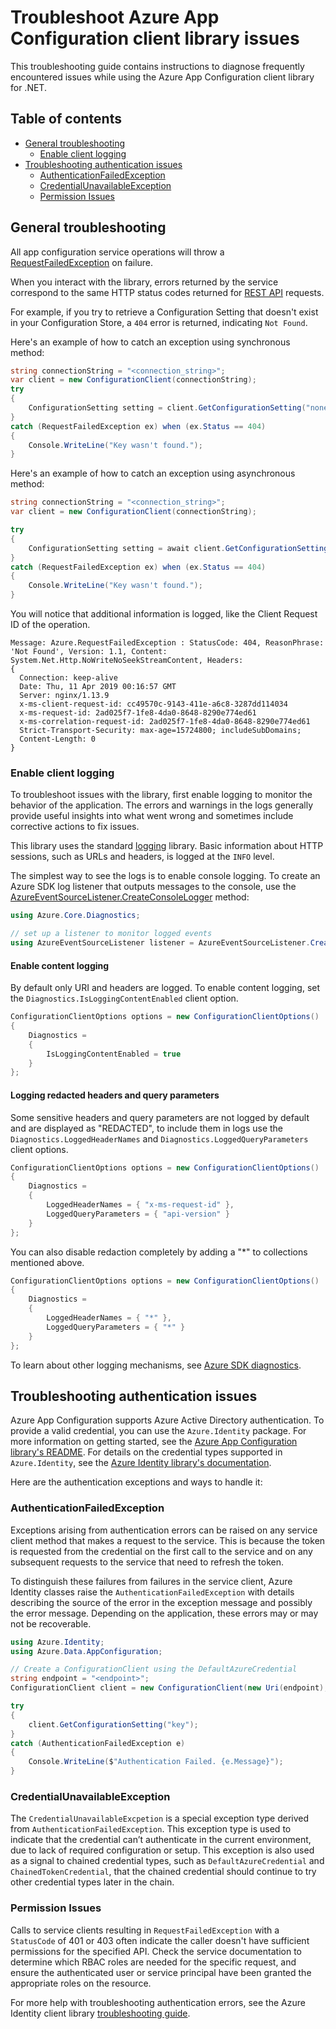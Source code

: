 # Troubleshoot Azure App Configuration client library issues

This troubleshooting guide contains instructions to diagnose frequently encountered issues while using the Azure App Configuration client library for .NET.

## Table of contents

* [General troubleshooting](#general-troubleshooting)
  * [Enable client logging](#enable-client-logging)
* [Troubleshooting authentication issues](#troubleshooting-authentication-issues)
  * [AuthenticationFailedException](#authenticationfailedexception)
  * [CredentialUnavailableException](#credentialunavailableexception)
  * [Permission Issues](#permission-issues)

## General troubleshooting

All app configuration service operations will throw a [RequestFailedException](https://docs.microsoft.com/dotnet/api/azure.requestfailedexception?view=azure-dotnet) on failure.

When you interact with the library, errors returned by the service correspond to the same HTTP status codes returned for [REST API](https://learn.microsoft.com/azure/azure-app-configuration/rest-api/) requests. 

For example, if you try to retrieve a Configuration Setting that doesn't exist in your Configuration Store, a `404` error is returned, indicating `Not Found`.

Here's an example of how to catch an exception using synchronous method:

```C# Snippet:ThrowNotFoundErrorSync
string connectionString = "<connection_string>";
var client = new ConfigurationClient(connectionString);
try
{
    ConfigurationSetting setting = client.GetConfigurationSetting("nonexistent_key");
}
catch (RequestFailedException ex) when (ex.Status == 404)
{
    Console.WriteLine("Key wasn't found.");
}
```

Here's an example of how to catch an exception using asynchronous method:

```C# Snippet:ThrowNotFoundErrorAsync
string connectionString = "<connection_string>";
var client = new ConfigurationClient(connectionString);

try
{
    ConfigurationSetting setting = await client.GetConfigurationSettingAsync("nonexistent_key");
}
catch (RequestFailedException ex) when (ex.Status == 404)
{
    Console.WriteLine("Key wasn't found.");
}
```

You will notice that additional information is logged, like the Client Request ID of the operation.

```shell
Message: Azure.RequestFailedException : StatusCode: 404, ReasonPhrase: 'Not Found', Version: 1.1, Content: System.Net.Http.NoWriteNoSeekStreamContent, Headers:
{
  Connection: keep-alive
  Date: Thu, 11 Apr 2019 00:16:57 GMT
  Server: nginx/1.13.9
  x-ms-client-request-id: cc49570c-9143-411e-a6c8-3287dd114034
  x-ms-request-id: 2ad025f7-1fe8-4da0-8648-8290e774ed61
  x-ms-correlation-request-id: 2ad025f7-1fe8-4da0-8648-8290e774ed61
  Strict-Transport-Security: max-age=15724800; includeSubDomains;
  Content-Length: 0
}
```

### Enable client logging

To troubleshoot issues with the library, first enable logging to monitor the behavior of the application. The errors and warnings in the logs generally provide useful insights into what went wrong and sometimes include corrective actions to fix issues.

This library uses the standard [logging](https://docs.microsoft.com/dotnet/azure/sdk/logging) library. Basic information about HTTP sessions, such as URLs and headers, is logged at the `INFO` level.

The simplest way to see the logs is to enable console logging. To create an Azure SDK log listener that outputs messages to the console, use the [AzureEventSourceListener.CreateConsoleLogger](https://docs.microsoft.com/dotnet/api/azure.core.diagnostics.azureeventsourcelistener.createconsolelogger?view=azure-dotnet) method:

```csharp
using Azure.Core.Diagnostics;

// set up a listener to monitor logged events
using AzureEventSourceListener listener = AzureEventSourceListener.CreateConsoleLogger();
```

#### Enable content logging

By default only URI and headers are logged. To enable content logging, set the `Diagnostics.IsLoggingContentEnabled` client option. 

``` c#
ConfigurationClientOptions options = new ConfigurationClientOptions()
{
    Diagnostics =
    {
        IsLoggingContentEnabled = true
    }
};
```
#### Logging redacted headers and query parameters

Some sensitive headers and query parameters are not logged by default and are displayed as "REDACTED", to include them in logs use the `Diagnostics.LoggedHeaderNames` and `Diagnostics.LoggedQueryParameters` client options.

``` c#
ConfigurationClientOptions options = new ConfigurationClientOptions()
{
    Diagnostics =
    {
        LoggedHeaderNames = { "x-ms-request-id" },
        LoggedQueryParameters = { "api-version" }
    }
};
```

You can also disable redaction completely by adding a "*" to collections mentioned above.

``` c#
ConfigurationClientOptions options = new ConfigurationClientOptions()
{
    Diagnostics =
    {
        LoggedHeaderNames = { "*" },
        LoggedQueryParameters = { "*" }
    }
};
```

To learn about other logging mechanisms, see [Azure SDK diagnostics](https://github.com/Azure/azure-sdk-for-net/blob/main/sdk/core/Azure.Core/samples/Diagnostics.md).

## Troubleshooting authentication issues

Azure App Configuration supports Azure Active Directory authentication. To provide a valid credential, you can use the `Azure.Identity` package. For more information on getting started, see the [Azure App Configuration library's README](https://github.com/Azure/azure-sdk-for-net/tree/main/sdk/appconfiguration/Azure.Data.AppConfiguration#authenticate-the-client). For details on the credential types supported in `Azure.Identity`, see the [Azure Identity library's documentation](https://docs.microsoft.com/dotnet/api/overview/azure/Identity-readme).

Here are the authentication exceptions and ways to handle it:

### AuthenticationFailedException

Exceptions arising from authentication errors can be raised on any service client method that makes a request to the service. This is because the token is requested from the credential on the first call to the service and on any subsequent requests to the service that need to refresh the token. 

To distinguish these failures from failures in the service client, Azure Identity classes raise the `AuthenticationFailedException` with details describing the source of the error in the exception message and possibly the error message. Depending on the application, these errors may or may not be recoverable.

``` c#
using Azure.Identity;
using Azure.Data.AppConfiguration;

// Create a ConfigurationClient using the DefaultAzureCredential
string endpoint = "<endpoint>";
ConfigurationClient client = new ConfigurationClient(new Uri(endpoint), new DefaultAzureCredential());

try
{
    client.GetConfigurationSetting("key");
}
catch (AuthenticationFailedException e)
{
    Console.WriteLine($"Authentication Failed. {e.Message}");
}
```

### CredentialUnavailableException

The `CredentialUnavailableExcpetion` is a special exception type derived from `AuthenticationFailedException`. This exception type is used to indicate that the credential can’t authenticate in the current environment, due to lack of required configuration or setup. This exception is also used as a signal to chained credential types, such as `DefaultAzureCredential` and `ChainedTokenCredential`, that the chained credential should continue to try other credential types later in the chain.

### Permission Issues

Calls to service clients resulting in `RequestFailedException` with a `StatusCode` of 401 or 403 often indicate the caller doesn't have sufficient permissions for the specified API. Check the service documentation to determine which RBAC roles are needed for the specific request, and ensure the authenticated user or service principal have been granted the appropriate roles on the resource.

For more help with troubleshooting authentication errors, see the Azure Identity client library [troubleshooting guide](https://github.com/Azure/azure-sdk-for-net/blob/main/sdk/identity/Azure.Identity/TROUBLESHOOTING.md).